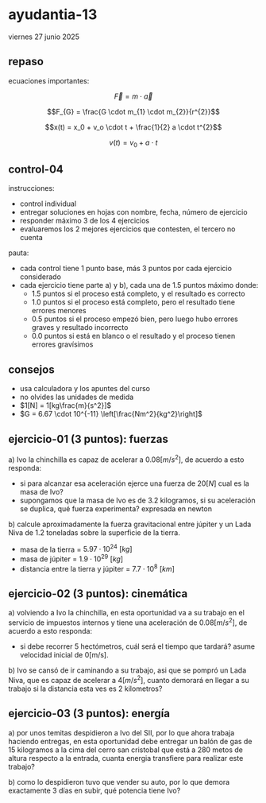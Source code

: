 # ayudantia-13

viernes 27 junio 2025

## repaso

ecuaciones importantes:

$$\vec{F} = m \cdot \vec{a}$$

$$F_{G} = \frac{G \cdot m_{1} \cdot m_{2}}{r^{2}}$$

$$x(t) = x_0 + v_o \cdot t + \frac{1}{2} a \cdot t^{2}$$

$$v(t) = v_0 + a \cdot t$$

## control-04

instrucciones:

- control individual
- entregar soluciones en hojas con nombre, fecha, número de ejercicio
- responder máximo 3 de los 4 ejercicios
- evaluaremos los 2 mejores ejercicios que contesten, el tercero no cuenta

pauta:

- cada control tiene 1 punto base, más 3 puntos por cada ejercicio considerado
- cada ejercicio tiene parte a) y b), cada una de 1.5 puntos máximo donde:
  - 1.5 puntos si el proceso está completo, y el resultado es correcto
  - 1.0 puntos si el proceso está completo, pero el resultado tiene errores menores
  - 0.5 puntos si el proceso empezó bien, pero luego hubo errores graves y resultado incorrecto
  - 0.0 puntos si está en blanco o el resultado y el proceso tienen errores gravísimos

## consejos

- usa calculadora y los apuntes del curso
- no olvides las unidades de medida
- $1[N] = 1[kg\frac{m}{s^2}]$
- $G = 6.67 \cdot 10^{-11} \left[\frac{Nm^2}{kg^2}\right]$

## ejercicio-01 (3 puntos): fuerzas

a) Ivo la chinchilla es capaz de acelerar a $0.08 [m/s^2]$, de acuerdo a esto responda:

- si para alcanzar esa aceleración ejerce una fuerza de $20 [N]$ cual es la masa de Ivo?
- supongamos que la masa de Ivo es de 3.2 kilogramos, si su aceleración se duplica, qué fuerza experimenta? expresada en newton

b) calcule aproximadamente la fuerza gravitacional entre júpiter y un Lada Niva de 1.2 toneladas sobre la superficie de la tierra.

- masa de la tierra = $5.97 \cdot 10^{24} \ [kg]$
- masa de júpiter = $1.9 \cdot 10^{29} \ [kg]$
- distancia entre la tierra y júpiter = $7.7 \cdot 10^{8} \ [km]$

## ejercicio-02 (3 puntos): cinemática

a)  volviendo a Ivo la chinchilla, en esta oportunidad va a su trabajo en el servicio de impuestos internos y tiene una aceleración de $0.08 [m/s^2]$, de acuerdo a esto responda:

- si debe recorrer 5 hectómetros, cuál será el tiempo que tardará? asume velocidad inicial de 0[m/s].

b) Ivo se cansó de ir caminando a su trabajo, asi que se pompró un Lada Niva, que es capaz de acelerar a $4 [m/s^2]$, cuanto demorará en llegar a su trabajo si la distancia esta ves es 2 kilometros?

## ejercicio-03 (3 puntos): energía

a) por unos temitas despidieron a Ivo del SII, por lo que ahora trabaja haciendo entregas, en esta oportunidad debe entregar un balón de gas de 15 kilogramos a la cima del cerro san cristobal que está a 280 metos de altura respecto a la entrada, cuanta energia transfiere para realizar este trabajo?

b) como lo despidieron tuvo que vender su auto, por lo que demora exactamente 3 días en subir, qué potencia tiene Ivo?

## 
